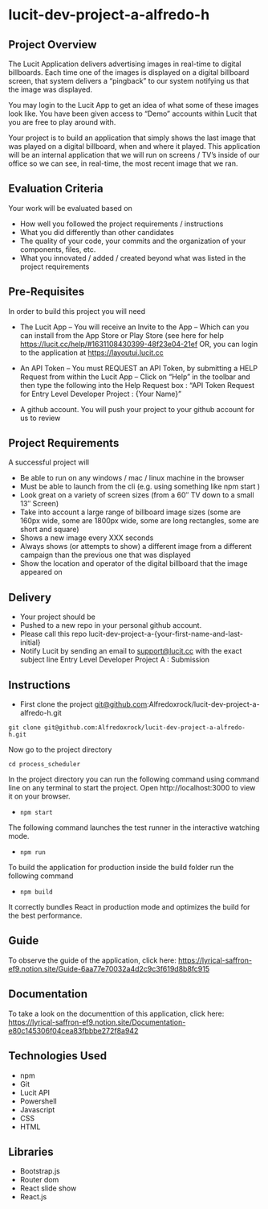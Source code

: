# lucit-dev-project-a-alfredo-h

## Project Overview

The Lucit Application delivers advertising images in real-time to digital billboards. Each time one of the images is displayed on a digital billboard screen, that system delivers a “pingback” to our system notifying us that the image was displayed.

You may login to the Lucit App to get an idea of what some of these images look like. You have been given access to “Demo” accounts within Lucit that you are free to play around with.

Your project is to build an application that simply shows the last image that was played on a digital billboard, when and where it played. This application will be an internal application that we will run on screens / TV’s inside of our office so we can see, in real-time, the most recent image that we ran.

## Evaluation Criteria

Your work will be evaluated based on

- How well you followed the project requirements / instructions
- What you did differently than other candidates
- The quality of your code, your commits and the organization of your components, files, etc.
- What you innovated / added / created beyond what was listed in the project requirements

## Pre-Requisites

In order to build this project you will need

- The Lucit App – You will receive an Invite to the App – Which can you can install from the App Store or Play Store (see here for help https://lucit.cc/help/#1631108430399-48f23e04-21ef OR, you can login to the application at https://layoutui.lucit.cc

- An API Token – You must REQUEST an API Token, by submitting a HELP Request from within the Lucit App – Click on “Help” in the toolbar and then type the following into the Help Request box : “API Token Request for Entry Level Developer Project : {Your Name}”

- A github account. You will push your project to your github account for us to review

## Project Requirements

A successful project will

- Be able to run on any windows / mac / linux machine in the browser
- Must be able to launch from the cli (e.g. using something like npm start )
- Look great on a variety of screen sizes (from a 60″ TV down to a small 13″ Screen)
- Take into account a large range of billboard image sizes (some are 160px wide, some are 1800px wide, some are long rectangles, some are short and square)
- Shows a new image every XXX seconds
- Always shows (or attempts to show) a different image from a different campaign than the previous one that was displayed
- Show the location and operator of the digital billboard that the image appeared on

## Delivery

- Your project should be
- Pushed to a new repo in your personal github account.
- Please call this repo lucit-dev-project-a-{your-first-name-and-last-initial}
- Notify Lucit by sending an email to support@lucit.cc with the exact subject line Entry Level Developer Project A : Submission

## Instructions

- First clone the project git@github.com:Alfredoxrock/lucit-dev-project-a-alfredo-h.git
``` 
git clone git@github.com:Alfredoxrock/lucit-dev-project-a-alfredo-h.git
```

Now go to the project directory
``` 
cd process_scheduler
```

In the project directory you can run the following command using command line on any terminal to start the project. Open http://localhost:3000 to view it on your browser.

- `npm start` 

The following command launches the test runner in the interactive watching mode.

- `npm run` 

To build the application for production inside the build folder run the following command

- `npm build`

It correctly bundles React in production mode and optimizes the build for the best performance.

## Guide

To observe the guide of the application, click here: https://lyrical-saffron-ef9.notion.site/Guide-6aa77e70032a4d2c9c3f619d8b8fc915

## Documentation

To take a look on the documenttion of this application, click here: https://lyrical-saffron-ef9.notion.site/Documentation-e80c145306f04cea83fbbbe272f8a942

## Technologies Used

- npm
- Git
- Lucit API
- Powershell
- Javascript
- CSS
- HTML

## Libraries

- Bootstrap.js
- Router dom
- React slide show
- React.js



